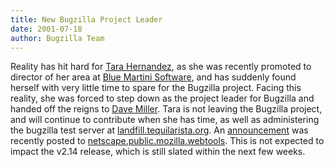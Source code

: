 ```yaml
---
title: New Bugzilla Project Leader
date: 2001-07-18
author: Bugzilla Team
---
```

Reality has hit hard for [Tara Hernandez](mailto:tara@tequilarista.org),
as she was recently promoted to director of her area at
[Blue Martini Software](http://www.bluemartini.com/), and has suddenly
found herself with very little time to spare for the Bugzilla project.
Facing this reality, she was forced to step down as the project leader
for Bugzilla and handed off the reigns to
[Dave Miller](mailto:justdave@bugzilla.org). Tara is not leaving the
Bugzilla project, and will continue to contribute when she has time, as
well as administering the bugzilla test server at
[landfill.tequilarista.org](http://landfill.tequilarista.org/). An
[announcement](news://news.mozilla.org/3B562E3F.4080602@tequilarista.org)
was recently posted to
[netscape.public.mozilla.webtools](news://news.mozilla.org/netscape.public.mozilla.webtools).
This is not expected to impact the v2.14 release, which is still slated
within the next few weeks.
